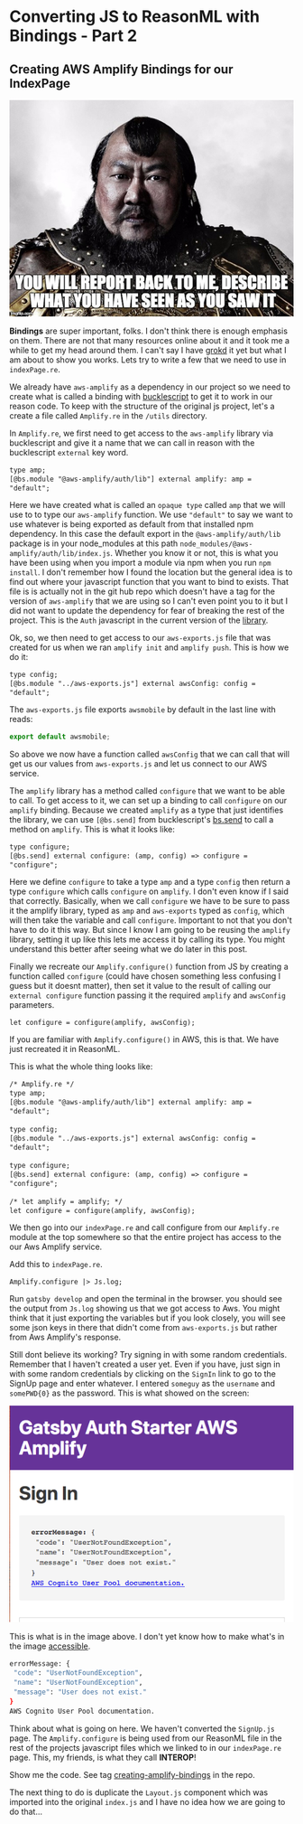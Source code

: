 
# Converting JS to ReasonML with **Bindings** - Part 2

## Creating AWS Amplify **Bindings** for our IndexPage

![Kublai Kahn](https://raw.githubusercontent.com/idkjs/converting-js-to-reason-tutorial/master/images/medium-header.jpeg)

**Bindings** are super important, folks. I don't think there is enough emphasis on them. There are not that many resources online about it and it took me a while to get my head around them. I can't say I have [grokd](https://en.wikipedia.org/wiki/Grok) it yet but what I am about to show you works. Lets try to write a few that we need to use in `indexPage.re`.

We already have `aws-amplify` as a dependency in our project so we need to create what is called a binding with [bucklescript](https://bucklescript.github.io/docs/en/import-export#export) to get it to work in our reason code. To keep with the structure of the original js project, let's a create a file called `Amplify.re` in the `/utils` directory.

In `Amplify.re`, we first need to get access to the `aws-amplify` library via bucklescript and give it a name that we can call in reason with the bucklescript `external` key word.

```reason
type amp;
[@bs.module "@aws-amplify/auth/lib"] external amplify: amp = "default";
```

Here we have created what is called an `opaque type` called `amp` that we will use to to type our `aws-amplify` function. We use `"default"` to say we want to use whatever is being exported as default from that installed npm dependency. In this case the default export in the `@aws-amplify/auth/lib` package is in your node_modules at this path `node_modules/@aws-amplify/auth/lib/index.js`. Whether you know it or not, this is what you have been using when you import a module via npm when you run `npm install`. I don't remember how I found the location but the general idea is to find out where your javascript function that you want to bind to exists. That file is is actually not in the git hub repo which doesn't have a tag for the version of `aws-amplify` that we are using so I can't even point you to it but I did not want to update the dependency for fear of breaking the rest of the project. This is the `Auth` javascript in the current version of the [library](https://github.com/aws-amplify/amplify-js/blob/master/packages/auth/src/Auth.ts).

Ok, so, we then need to get access to our `aws-exports.js` file that was created for us when we ran `amplify init` and `amplify push`. This is how we do it:

```reason
type config;
[@bs.module "../aws-exports.js"] external awsConfig: config = "default";
```

The `aws-exports.js` file exports `awsmobile` by default in the last line with reads:

```js
export default awsmobile;
```

So above we now have a function called `awsConfig` that we can call that will get us our values from `aws-exports.js` and let us connect to our AWS service.

The `amplify` library has a method called `configure` that we want to be able to call. To get access to it, we can set up a binding to call `configure` on our `amplify` binding. Because we created `amplify` as a type that just identifies the library, we can use `[@bs.send]` from bucklescript's [bs.send](https://bucklescript.github.io/docs/en/function#object-method) to call a method on `amplify`. This is what it looks like:

```reason
type configure;
[@bs.send] external configure: (amp, config) => configure = "configure";
```

Here we define `configure` to take a type `amp` and a type `config` then return a type `configure` which calls `configure` on `amplify`. I don't even know if I said that correctly. Basically, when we call `configure` we have to be sure to pass it the amplify library, typed as `amp` and `aws-exports` typed as `config`, which will then take the variable and call `configure`. Important to not that you don't have to do it this way. But since I know I am going to be reusing the `amplify` library, setting it up like this lets me access it by calling its type. You might understand this better after seeing what we do later in this post.

Finally we recreate our `Amplify.configure()` function from JS by creating a function called `configure` (could have chosen something less confusing I guess but it doesnt matter), then set it value to the result of calling our `external configure` function passing it the required `amplify` and `awsConfig` parameters.

```reason
let configure = configure(amplify, awsConfig);
```

If you are familiar with `Amplify.configure()` in AWS, this is that. We have just recreated it in ReasonML.

This is what the whole thing looks like:

```reason
/* Amplify.re */
type amp;
[@bs.module "@aws-amplify/auth/lib"] external amplify: amp = "default";

type config;
[@bs.module "../aws-exports.js"] external awsConfig: config = "default";

type configure;
[@bs.send] external configure: (amp, config) => configure = "configure";

/* let amplify = amplify; */
let configure = configure(amplify, awsConfig);
```

We then go into our `indexPage.re` and call configure from our `Amplify.re` module at the top somewhere so that the entire project has access to the our Aws Amplify service.

Add this to `indexPage.re`.

```reason
Amplify.configure |> Js.log;
```

Run `gatsby develop` and open the terminal in the browser. you should see the output from `Js.log` showing us that we got access to Aws. You might think that it just exporting the variables but if you look closely, you will see some json keys in there that didn't come from `aws-exports.js` but rather from Aws Amplify's response.

Still dont believe its working? Try signing in with some random credentials. Remember that I haven't created a user yet. Even if you have, just sign in with some random credentials by clicking on the `SignIn` link to go to the SignUp page and enter whatever. I entered `someguy` as the `username` and `somePWD{0}` as the password. This is what showed on the screen:

![badSignin.png](https://raw.githubusercontent.com/idkjs/converting-js-to-reason-tutorial/master/images/badSignIn.png)

This is what is in the image above. I don't yet know how to make what's in the image [accessible](https://medium.com/search?q=accessibility).

```sh
errorMessage: {
 "code": "UserNotFoundException",
 "name": "UserNotFoundException",
 "message": "User does not exist."
}
AWS Cognito User Pool documentation.
```

Think about what is going on here. We haven't converted the `SignUp.js` page. The `Amplify.configure` is being used from our ReasonML file in the rest of the projects javascript files which we linked to in our `indexPage.re` page. This, my friends, is what they call **INTEROP**!

Show me the code. See tag [creating-amplify-bindings](https://github.com/idkjs/converting-js-to-reason-tutorial/tree/creating-amplify-bindings) in the repo.

The next thing to do is duplicate the `Layout.js` component which was imported into the original `index.js` and I have no idea how we are going to do that...